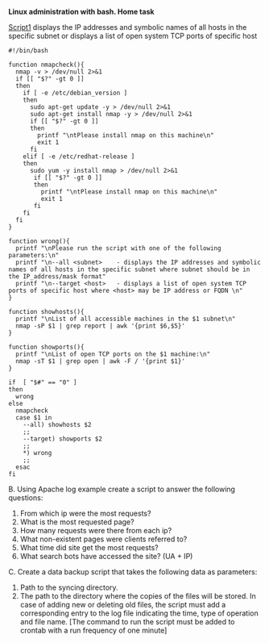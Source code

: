 **Linux administration with bash. Home task**


[Script1](script1.sh) displays the IP addresses and symbolic names of all hosts in the specific subnet or displays a list of open system TCP ports of specific host
```
#!/bin/bash

function nmapcheck(){
  nmap -v > /dev/null 2>&1
  if [[ "$?" -gt 0 ]]
  then
    if [ -e /etc/debian_version ]
    then
      sudo apt-get update -y > /dev/null 2>&1
      sudo apt-get install nmap -y > /dev/null 2>&1
      if [[ "$?" -gt 0 ]]
      then
        printf "\ntPlease install nmap on this machine\n"
        exit 1
      fi
    elif [ -e /etc/redhat-release ]
    then
      sudo yum -y install nmap > /dev/null 2>&1
       if [[ "$?" -gt 0 ]]
       then
         printf "\ntPlease install nmap on this machine\n"
         exit 1
       fi
    fi
  fi
}

function wrong(){
  printf "\nPlease run the script with one of the following parameters:\n"
  printf "\n--all <subnet>    - displays the IP addresses and symbolic names of all hosts in the specific subnet where subnet should be in the IP_address/mask format"
  printf "\n--target <host>   - displays a list of open system TCP ports of specific host where <host> may be IP address or FQDN \n"
}

function showhosts(){
  printf "\nList of all accessible machines in the $1 subnet\n"
  nmap -sP $1 | grep report | awk '{print $6,$5}'
}

function showports(){
  printf "\nList of open TCP ports on the $1 machine:\n"
  nmap -sT $1 | grep open | awk -F / '{print $1}'
}

if  [ "$#" == "0" ]
then
  wrong
else
  nmapcheck
  case $1 in
    --all) showhosts $2
    ;;
    --target) showports $2
    ;;
    *) wrong
    ;;
  esac
fi
```

B. Using Apache log example create a script to answer the following questions:
1. From which ip were the most requests?
2. What is the most requested page?
3. How many requests were there from each ip?
4. What non-existent pages were clients referred to?
5. What time did site get the most requests?
6. What search bots have accessed the site? (UA + IP)


C. Create a data backup script that takes the following data as parameters:
1. Path to the syncing directory.
2. The path to the directory where the copies of the files will be stored.
In case of adding new or deleting old files, the script must add a corresponding entry to the log file indicating the time, type of operation and file name. [The command to run the script must be added to crontab with a run frequency of one minute]
